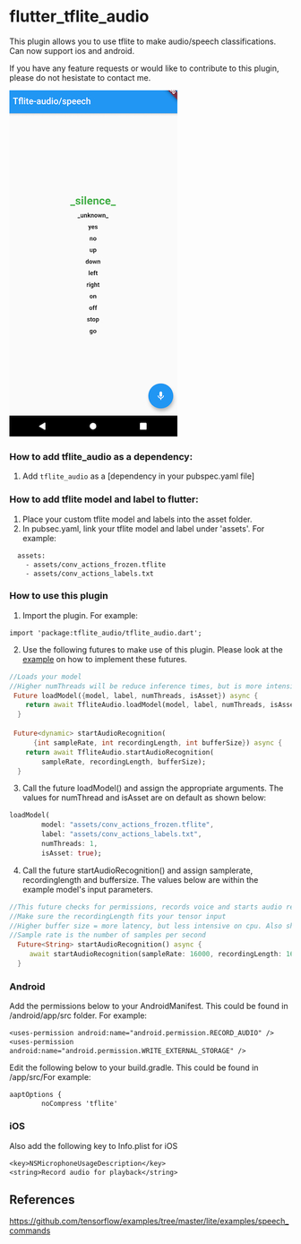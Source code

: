 # flutter_tflite_audio

This plugin allows you to use tflite to make audio/speech classifications. Can now support ios and android. 

If you have any feature requests or would like to contribute to this plugin, please do not hesistate to contact me.

![](audio_recognition_example.jpg)

### How to add tflite_audio as a dependency:
1. Add `tflite_audio` as a [dependency in your pubspec.yaml file]

### How to add tflite model and label to flutter:
1. Place your custom tflite model and labels into the asset folder. 
2. In pubsec.yaml, link your tflite model and label under 'assets'. For example:

```
  assets:
    - assets/conv_actions_frozen.tflite
    - assets/conv_actions_labels.txt

```

### How to use this plugin

1. Import the plugin. For example:

```
import 'package:tflite_audio/tflite_audio.dart';
```

2. Use the following futures to make use of this plugin. Please look at the [example](https://github.com/Caldarie/flutter_tflite_audio/tree/master/example) on how to implement these futures.

```dart
//Loads your model
//Higher numThreads will be reduce inference times, but is more intensive on cpu
 Future loadModel({model, label, numThreads, isAsset}) async {
    return await TfliteAudio.loadModel(model, label, numThreads, isAsset);
  }

 Future<dynamic> startAudioRecognition(
      {int sampleRate, int recordingLength, int bufferSize}) async {
    return await TfliteAudio.startAudioRecognition(
        sampleRate, recordingLength, bufferSize);
  }

```

3. Call the future loadModel() and assign the appropriate arguments. The values for numThread and isAsset are on default as shown below:

```dart
loadModel(
        model: "assets/conv_actions_frozen.tflite",
        label: "assets/conv_actions_labels.txt",
        numThreads: 1,
        isAsset: true);
```

4. Call the future startAudioRecognition() and assign samplerate, recordinglength and buffersize. The values below are within the example model's input parameters.

```dart
//This future checks for permissions, records voice and starts audio recognition, then returns the result.
//Make sure the recordingLength fits your tensor input
//Higher buffer size = more latency, but less intensive on cpu. Also shorter recording time.
//Sample rate is the number of samples per second
  Future<String> startAudioRecognition() async {
     await startAudioRecognition(sampleRate: 16000, recordingLength: 16000, bufferSize: 1280)
  }

```


### Android 
Add the permissions below to your AndroidManifest. This could be found in  <YourApp>/android/app/src folder. For example:

```
<uses-permission android:name="android.permission.RECORD_AUDIO" />
<uses-permission android:name="android.permission.WRITE_EXTERNAL_STORAGE" />
```

Edit the following below to your build.gradle. This could be found in <YourApp>/app/src/For example:

```
aaptOptions {
        noCompress 'tflite'
```


### iOS
Also add the following key to Info.plist for iOS
```
<key>NSMicrophoneUsageDescription</key>
<string>Record audio for playback</string>
```

## References

https://github.com/tensorflow/examples/tree/master/lite/examples/speech_commands